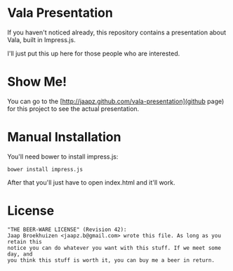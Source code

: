Vala Presentation
=================

If you haven't noticed already, this repository contains a presentation
about Vala, built in Impress.js.

I'll just put this up here for those people who are interested.

Show Me!
========

You can go to the [http://jaapz.github.com/vala-presentation](github page)
for this project to see the actual presentation.

Manual Installation
===================

You'll need bower to install impress.js:

	bower install impress.js

After that you'll just have to open index.html and it'll work.

License
=======

	"THE BEER-WARE LICENSE" (Revision 42):
	Jaap Broekhuizen <jaapz.b@gmail.com> wrote this file. As long as you retain this 
	notice you can do whatever you want with this stuff. If we meet some day, and 
	you think this stuff is worth it, you can buy me a beer in return.